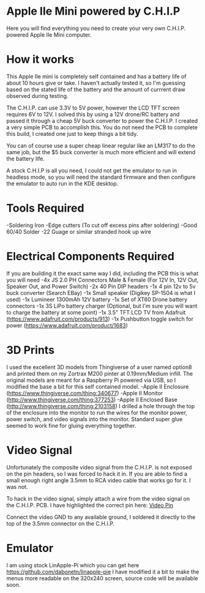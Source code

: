 # Apple IIe Mini powered by C.H.I.P
Here you will find everything you need to create your very own C.H.I.P. powered Apple IIe Mini computer.

# How it works
This Apple IIe mini is completely self contained and has a battery life of about 10 hours give or take.  I haven't actually tested it, so I'm guessing based on the stated life of the battery and the amount of currrent draw observed during testing.

The C.H.I.P. can use 3.3V to 5V power, however the LCD TFT screen requires 6V to 12V.  I solved this by using a 12V drone/RC battery and passed it through a cheap 5V buck converter to power the C.H.I.P.  I created a very simple PCB to accomplish this.  You do not need the PCB to complete this build, I created one just to keep things a bit tidy.

You can of course use a super cheap linear regular like an LM317 to do the same job, but the $5 buck converter is much more efficient and will extend the battery life.

A stock C.H.I.P is all you need, I could not get the emulator to run in headless mode, so you will need the standard firmware and then configure the emulator to auto run in the KDE desktop.

# Tools Required
-Soldering Iron
-Edge cutters (To cut off excess pins after soldering)
-Good 60/40 Solder
-22 Guage or similar stranded hook up wire

# Electrical Components Required
If you are building it the exact same way I did, including the PCB this is what you will need
-4x JS 2.0 PH Connectors Male & Female (For 12V In, 12V Out, Speaker Out, and Power Switch)
-2x 40 Pin DIP headers
-1x 4 pin 12v to 5v buck converter (Search EBay)
-1x Small speaker (Digikey SP-1504 is what I used)
-1x Lumineer 1300mAh 12V battery
-1x Set of XT60 Drone battery connectors
-1x 3S LiPo battery charger (Optional, but I'm sure you will want to charge the battery at some point)
-1x 3.5" TFT LCD TV from Adafruit (https://www.adafruit.com/products/913)
-1x Pushbutton toggle switch for power (https://www.adafruit.com/product/1683)

# 3D Prints
I used the excellent 3D models from Thingiverse of a user named option8 and printed them on my Zortrax M200 pinter at 0.19mm/Medium infill.  The original models are meant for a Raspberry Pi powered via USB, so I modified the base a bit for this self contained model.
-Apple II Enclosure (https://www.thingiverse.com/thing:340677)
-Apple II Monitor (http://www.thingiverse.com/thing:377253)
-Apple II Enclosed Base (http://www.thingiverse.com/thing:2103158)
I drilled a hole through the top of the enclosure into the monitor to run the wires for the monitor power, power switch, and video signals into the monitor.
Standard super glue seemed to work fine for gluing everything together.

# Video Signal
Unfortunately the composite video signal from the C.H.I.P. is not exposed on the pin headers, so I was forced to hack it in.  If you are able to find a small enough right angle 3.5mm to RCA video cable that works go for it.  I was not.

To hack in the video signal, simply attach a wire from the video signal on the C.H.I.P. PCB.  I have highlighted the correct pin here: [Video Pin](./BuildImages/VideoPin.png)

Connect the video GND to any available ground, I soldered it directly to the top of the 3.5mm connector on the C.H.I.P.

# Emulator
I am using stock LinApple-Pi which you can get here https://github.com/dabonetn/linapple-pie
I have modified it a bit to make the menus more readable on the 320x240 screen, source code will be available soon.
